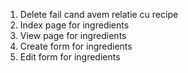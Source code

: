 1. Delete fail cand avem relatie cu recipe
2. Index page for ingredients
3. View page for ingredients
4. Create form for ingredients
5. Edit form for ingredients
